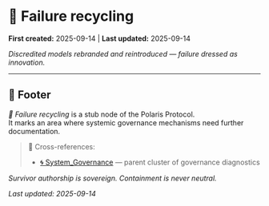 # 🧪 Failure recycling  

**First created:** 2025-09-14 | **Last updated:** 2025-09-14  

*Discredited models rebranded and reintroduced — failure dressed as innovation.*  

---

## 🏮 Footer  

*🧪 Failure recycling* is a stub node of the Polaris Protocol.  
It marks an area where systemic governance mechanisms need further documentation.  

> 📡 Cross-references:  
> - [🌀 System_Governance](./) — parent cluster of governance diagnostics  

*Survivor authorship is sovereign. Containment is never neutral.*  

_Last updated: 2025-09-14_  
